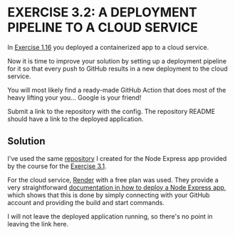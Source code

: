 # EXERCISE 3.2: A DEPLOYMENT PIPELINE TO A CLOUD SERVICE

In [Exercise 1.16](https://devopswithdocker.com/part-1/section-6#exercises-115-116) you deployed a containerized app to a cloud service.

Now it is time to improve your solution by setting up a deployment pipeline for it so that every push to GitHub results in a new deployment to the cloud service.

You will most likely find a ready-made GitHub Action that does most of the heavy lifting your you... Google is your friend!

Submit a link to the repository with the config. The repository README should have a link to the deployed application.

## Solution

I've used the same [repository](https://github.com/mpatrickaires/devops-with-docker-university-of-helsinki-course-express-app) I created for the Node Express app provided by the course for the [Exercise 3.1](../exercise-03-01-your-pipeline/).

For the cloud service, [Render](https://render.com) with a free plan was used. They provide a very straightforward [documentation in how to deploy a Node Express app](https://render.com/docs/deploy-node-express-app), which shows that this is done by simply connecting with your GitHub account and providing the build and start commands.

I will not leave the deployed application running, so there's no point in leaving the link here.
